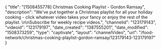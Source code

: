 {
    "title": "[1508455778] Christmas Cooking Playlist - Gordon Ramsay",
    "description": "We've put together a Christmas playlist for all your holiday cooking - click whatever video takes your fancy or enjoy the rest of the playlist. \n\nSubscribe for weekly recipe videos.",
    "channelid": "123179143",
    "videoid": "123179197",
    "date_created": "1387555201",
    "date_modified": "1508373259",
    "type": "captivate",
    "layout": "channelVideo",
    "url": "\/food-network\/christmas-cooking-playlist-gordon-ramsay\/123179143-123179197"
}